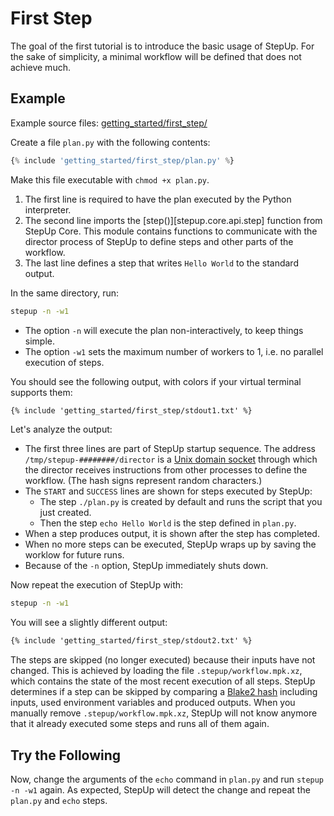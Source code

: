 # First Step

The goal of the first tutorial is to introduce the basic usage of StepUp.
For the sake of simplicity, a minimal workflow will be defined that does not achieve much.


## Example

Example source files: [getting_started/first_step/](https://github.com/reproducible-reporting/stepup-core/tree/main/docs/getting_started/first_step)

Create a file `plan.py` with the following contents:

```python
{% include 'getting_started/first_step/plan.py' %}
```

Make this file executable with `chmod +x plan.py`.

1. The first line is required to have the plan executed by the Python interpreter.
2. The second line imports the [step()][stepup.core.api.step] function from StepUp Core.
   This module contains functions to communicate with the director process
   of StepUp to define steps and other parts of the workflow.
3. The last line defines a step that writes `Hello World` to the standard output.

In the same directory, run:

```bash
stepup -n -w1
```

- The option `-n` will execute the plan non-interactively, to keep things simple.
- The option `-w1` sets the maximum number of workers to 1, i.e. no parallel execution of steps.

You should see the following output, with colors if your virtual terminal supports them:

```txt
{% include 'getting_started/first_step/stdout1.txt' %}
```

Let's analyze the output:

- The first three lines are part of StepUp startup sequence.
  The address `/tmp/stepup-########/director` is a [Unix domain socket](https://en.wikipedia.org/wiki/Unix_domain_socket) through which the director receives instructions from other processes to define the workflow.
  (The hash signs represent random characters.)
- The `START` and `SUCCESS` lines are shown for steps executed by StepUp:
    - The step `./plan.py` is created by default and runs the script that you just created.
    - Then the step `echo Hello World` is the step defined in `plan.py`.
- When a step produces output, it is shown after the step has completed.
- When no more steps can be executed, StepUp wraps up by saving the worklow for future runs.
- Because of the `-n` option, StepUp immediately shuts down.

Now repeat the execution of StepUp with:

```bash
stepup -n -w1
```

You will see a slightly different output:

```txt
{% include 'getting_started/first_step/stdout2.txt' %}
```

The steps are skipped (no longer executed) because their inputs have not changed.
This is achieved by loading the file `.stepup/workflow.mpk.xz`, which contains the state of the
most recent execution of all steps.
StepUp determines if a step can be skipped by comparing a [Blake2 hash](https://en.wikipedia.org/wiki/BLAKE_(hash_function)#BLAKE2) including inputs, used environment variables and produced outputs.
When you manually remove `.stepup/workflow.mpk.xz`,
StepUp will not know anymore that it already executed some steps and runs all of them again.


## Try the Following

Now, change the arguments of the `echo` command in `plan.py` and run `stepup -n -w1` again.
As expected, StepUp will detect the change and repeat the `plan.py` and `echo` steps.

